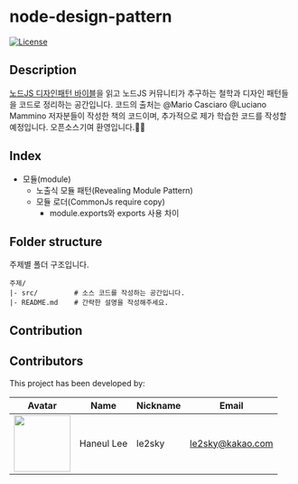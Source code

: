 # node-design-pattern


[![License](https://img.shields.io/badge/license-MIT-blue.svg)](https://github.com/wikiti/pandoc-book-template/blob/master/LICENSE.md)

## Description

[노드JS 디자인패턴 바이블](https://github.com/PacktPublishing/Node.js-Design-Patterns-Third-Edition)을 읽고 노드JS 커뮤니티가 추구하는 철학과 디자인 패턴들을 코드로 정리하는 공간입니다. 코드의 출처는 @Mario Casciaro @Luciano Mammino 저자분들이 작성한 책의 코드이며, 추가적으로 제가 학습한 코드를 작성할 예정입니다. 오픈소스기여 환영입니다.🙋‍♂️

## Index

- 모듈(module)
  - 노출식 모듈 패턴(Revealing Module Pattern)
  - 모듈 로더(CommonJs require copy)
    - module.exports와 exports 사용 차이

## Folder structure

주제별 폴더 구조입니다.

```
주제/
|- src/         # 소스 코드를 작성하는 공간입니다.
|- README.md    # 간략한 설명을 작성해주세요.
```

## Contribution

## Contributors

This project has been developed by:

| Avatar                                                                                         | Name       | Nickname | Email                                       |
| ---------------------------------------------------------------------------------------------- | ---------- | -------- | ------------------------------------------- |
| <img src="https://avatars.githubusercontent.com/u/39932141?v=4" width="100px" height="100px"/> | Haneul Lee | le2sky   | [le2sky@kakao.com](mailto:le2sky@kakao.com) |
